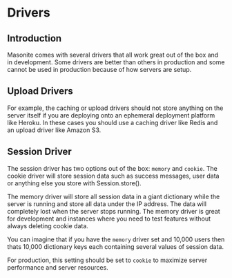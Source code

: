 # Drivers

## Introduction

Masonite comes with several drivers that all work great out of the box and in development. Some drivers are better than others in production and some cannot be used in production because of how servers are setup.

## Upload Drivers

For example, the caching or upload drivers should not store anything on the server itself if you are deploying onto an ephemeral deployment platform like Heroku. In these cases you should use a caching driver like Redis and an upload driver like Amazon S3.

## Session Driver

The session driver has two options out of the box: `memory` and `cookie`. The cookie driver will store session data such as success messages, user data or anything else you store with Session.store\(\).

The memory driver will store all session data in a giant dictionary while the server is running and store all data under the IP address. The data will completely lost when the server stops running. The memory driver is great for development and instances where you need to test features without always deleting cookie data.

You can imagine that if you have the `memory` driver set and 10,000 users then thats 10,000 dictionary keys each containing several values of session data.

For production, this setting should be set to `cookie` to maximize server performance and server resources.

